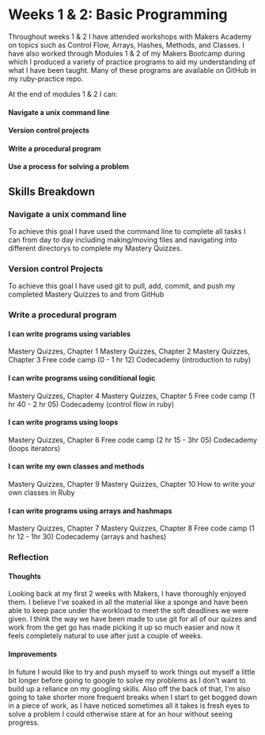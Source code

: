 # Weeks 1 & 2: Basic Programming

Throughout weeks 1 & 2 I have attended workshops with Makers Academy on topics such as Control Flow, Arrays, Hashes, Methods, and Classes. I have also worked through Modules 1 & 2 of my Makers Bootcamp during which I produced a variety of practice programs to aid my understanding of what I have been taught. Many of these programs are available on GitHub in my ruby-practice repo.

At the end of modules 1 & 2 I can:
#### Navigate a unix command line
#### Version control projects
#### Write a procedural program
#### Use a process for solving a problem

## Skills Breakdown

### Navigate a unix command line
To achieve this goal I have used the command line to complete all tasks I can from day to day including making/moving files and navigating into different directorys to complete my Mastery Quizzes.

### Version control Projects
To achieve this goal I have used git to pull, add, commit, and push my completed Mastery Quizzes to and from GitHub

### Write a procedural program
#### I can write programs using variables
Mastery Quizzes, Chapter 1
Mastery Quizzes, Chapter 2
Mastery Quizzes, Chapter 3
Free code camp (0 - 1 hr 12)
Codecademy (introduction to ruby)

#### I can write programs using conditional logic
Mastery Quizzes, Chapter 4
Mastery Quizzes, Chapter 5
Free code camp (1 hr 40 - 2 hr 05)
Codecademy (control flow in ruby)

#### I can write programs using loops
Mastery Quizzes, Chapter 6
Free code camp (2 hr 15 - 3hr 05)
Codecademy (loops iterators)

#### I can write my own classes and methods
Mastery Quizzes, Chapter 9
Mastery Quizzes, Chapter 10
How to write your own classes in Ruby

#### I can write programs using arrays and hashmaps
Mastery Quizzes, Chapter 7
Mastery Quizzes, Chapter 8
Free code camp (1 hr 12 - 1hr 30)
Codecademy (arrays and hashes)

### Reflection
#### Thoughts
Looking back at my first 2 weeks with Makers, I have thoroughly enjoyed them. I believe I've soaked in all the material like a sponge and have been able to keep pace under the workload to meet the soft deadlines we were given. I think the way we have been made to use git for all of our quizes and work from the get go has made picking it up so much easier and now it feels completely natural to use after just a couple of weeks.

#### Improvements
In future I would like to try and push myself to work things out myself a little bit longer before going to google to solve my problems as I don't want to build up a reliance on my googling skills. Also off the back of that, I'm also going to take shorter more frequent breaks when I start to get bogged down in a piece of work, as I have noticed sometimes all it takes is fresh eyes to solve a problem I could otherwise stare at for an hour without seeing progress.

